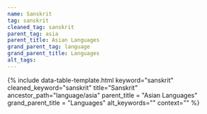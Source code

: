 ```yaml
---
name: Sanskrit
tag: sanskrit
cleaned_tag: sanskrit
parent_tag: asia
parent_title: Asian Languages
grand_parent_tag: language
grand_parent_title: Languages
alt_tags: 
---
```


{% include data-table-template.html 
  keyword="sanskrit" 
  cleaned_keyword="sanskrit" 
  title="Sanskrit"
  ancestor_path="language/asia" 
  parent_title = "Asian Languages"
  grand_parent_title = "Languages"
  alt_keywords=""
  context=""
%}

